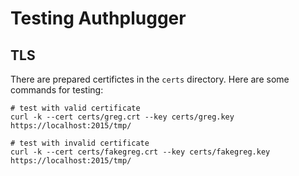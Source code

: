 # Testing Authplugger



## TLS

There are prepared certifictes in the `certs` directory. Here are some commands for testing:

    # test with valid certificate
    curl -k --cert certs/greg.crt --key certs/greg.key https://localhost:2015/tmp/

    # test with invalid certificate
    curl -k --cert certs/fakegreg.crt --key certs/fakegreg.key https://localhost:2015/tmp/
